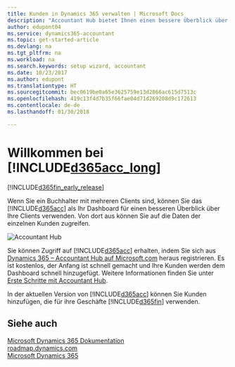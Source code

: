 ```yaml
---
title: Kunden in Dynamics 365 verwalten | Microsoft Docs
description: "Accountant Hub bietet Ihnen einen bessere Überblick über Ihre Kunden, sodass Sie ganz einfach zwischen Kunden wechseln können."
author: edupont04
ms.service: dynamics365-accountant
ms.topic: get-started-article
ms.devlang: na
ms.tgt_pltfrm: na
ms.workload: na
ms.search.keywords: setup wizard, accountant
ms.date: 10/23/2017
ms.author: edupont
ms.translationtype: HT
ms.sourcegitcommit: bec0619be0a65e3625759e13d2866ac615d7513c
ms.openlocfilehash: 419c13f4d7b35f66fae04d71d269208d9c172613
ms.contentlocale: de-de
ms.lasthandoff: 01/30/2018

---
```

# <a name="welcome-to-included365acclongincludesd365acclongmdmd"></a>Willkommen bei [!INCLUDE[d365acc_long](includes/d365acc_long_md.md)]
[!INCLUDE[d365fin_early_release](includes/d365fin_early_release.md.md)]

Wenn Sie ein Buchhalter mit mehreren Clients sind, können Sie das [!INCLUDE[d365acc](includes/d365acc_md.md)] als Ihr Dashboard für einen besseren Überblick über Ihre Clients verwenden. Von dort aus können Sie auf die Daten der einzelnen Kunden zugreifen.  

![Accountant Hub](./media/accountant-get-started/accountant-dashboard.png)

Sie können Zugriff auf [!INCLUDE[d365acc](includes/d365acc_md.md)] erhalten, indem Sie sich aus [Dynamics 365 – Accountant Hub auf Microsoft.com](https://www.microsoft.com/en-us/dynamics365/financial-insights-for-accountants) heraus registrieren. Es ist kostenlos, der Anfang ist schnell gemacht und Ihre Kunden werden dem Dashboard schnell hinzugefügt. Weitere Informationen finden Sie unter [Erste Schritte mit Accountant Hub](get-started.md).  

In der aktuellen Version von [!INCLUDE[d365acc](includes/d365acc_md.md)] können Sie Kunden hinzufügen, die für ihre Geschäfte [!INCLUDE[d365fin](includes/d365fin_long_md.md)] verwenden.  

## <a name="see-also"></a>Siehe auch
[Microsoft Dynamics 365 Dokumentation](https://docs.microsoft.com/en-us/dynamics365/#pivot=solutions&panel=solutions_financials)  
[roadmap.dynamics.com](https://roadmap.dynamics.com/#edition=1#application=a56e2c12-2a92-e611-80dc-c4346bac0910#status=3a708a86-ae97-e611-80df-c4346baceb68)  
[Microsoft Dynamics 365](https://go.microsoft.com/fwlink/?linkid=828707)  

